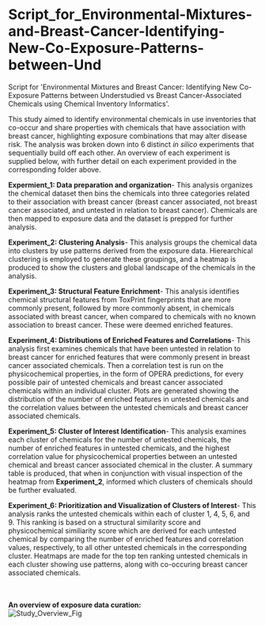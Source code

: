 # Script_for_Environmental-Mixtures-and-Breast-Cancer-Identifying-New-Co-Exposure-Patterns-between-Und
Script for 'Environmental Mixtures and Breast Cancer: Identifying New Co-Exposure Patterns between Understudied vs Breast Cancer-Associated Chemicals using Chemical Inventory Informatics'.

This study aimed to identify environmental chemicals in use inventories that co-occur and share properties with chemicals that have association with breast cancer, highlighting exposure combinations that may alter disease risk. The analysis was broken down into 6 distinct *in silico* experiments that sequentially build off each other. An overview of each experiment is supplied below, with further detail on each experiment provided in the corresponding folder above.


**Expermient_1: Data preparation and organization**- This analysis organizes the chemical dataset then bins the chemicals into three categories related to their association with breast cancer (breast cancer associated, not breast cancer associated, and untested in relation to breast cancer). Chemicals are then mapped to exposure data and the dataset is prepped for further analysis.

**Experiment_2: Clustering Analysis**- This analysis groups the chemical data into clusters by use patterns derived from the exposure data. Hierearchical clustering is employed to generate these groupings, and a heatmap is produced to show the clusters and global landscape of the chemicals in the analysis.

**Experiment_3: Structural Feature Enrichment**- This analysis identifies chemical structural features from ToxPrint fingerprints that are more commonly present, followed by more commonly absent, in chemicals associated with breast cancer, when compared to chemicals with no known association to breast cancer. These were deemed enriched features.

**Experiment_4: Distributions of Enriched Features and Correlations**- This analysis first examines chemicals that have been untested in relation to breast cancer for enriched features that were commonly present in breast cancer associated chemicals. Then a correlation test is run on the physicochemical properties, in the form of OPERA predictions, for every possible pair of untested chemicals and breast cancer associated chemicals within an individual cluster. Plots are generated showing the distribution of the number of enriched features in untested chemicals and the correlation values between the untested chemicals and breast cancer associated chemicals.

**Experiment_5: Cluster of Interest Identification**- This analysis examines each cluster of chemicals for the number of untested chemicals, the number of enriched features in untested chemicals, and the highest correlation value for physicochemical properties between an untested chemical and breast cancer associated chemical in the cluster. A summary table is produced, that when in conjunction with visual inspection of the heatmap from **Experiment_2**, informed which clusters of chemicals should be further evaluated. 

**Experiment_6: Prioritization and Visualization of Clusters of Interest**- This analysis ranks the untested chemicals within each of cluster 1, 4, 5, 6, and 9. This ranking is based on a structural similarity score and physicochemical similiarity score which are derived for each untested chemical by comparing the number of enriched features and correlation values, respectively, to all other untested chemicals in the corresponding cluster. Heatmaps are made for the top ten ranking untested chemicals in each cluster showing use patterns, along with co-occuring breast cancer associated chemicals.
<br>
<br>
<br>

**An overview of exposure data curation:**
<br>
![Study_Overview_Fig](https://user-images.githubusercontent.com/72747901/146388561-7cd49881-55c1-42b1-8065-e3d02796379a.png)


